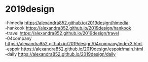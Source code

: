 # 2019design
-himedia https://alexandra852.github.io/2019design/himedia <br>
-hankook https://alexandra852.github.io/2019design/hankook <br>
-travel  https://alexandra852.github.io/2019design/travel <br>
-04company https://alexandra852.github.io/2019design/04company/index3.html <br>
-espoir https://alexandra852.github.io/2019design/espoir/main.html<br>
-daily https://alexandra852.github.io/2019design/daily
